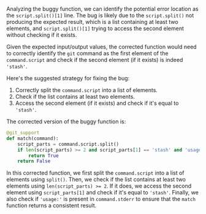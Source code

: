 Analyzing the buggy function, we can identify the potential error location as the `script.split()[1]` line. The bug is likely due to the `script.split()` not producing the expected result, which is a list containing at least two elements, and `script.split()[1]` trying to access the second element without checking if it exists.

Given the expected input/output values, the corrected function would need to correctly identify the `git` command as the first element of the `command.script` and check if the second element (if it exists) is indeed `'stash'`.

Here's the suggested strategy for fixing the bug:

1. Correctly split the `command.script` into a list of elements.
2. Check if the list contains at least two elements.
3. Access the second element (if it exists) and check if it's equal to `'stash'`.

The corrected version of the buggy function is:
```python
@git_support
def match(command):
    script_parts = command.script.split()
    if len(script_parts) >= 2 and script_parts[1] == 'stash' and 'usage:' in command.stderr:
        return True
    return False
```
In this corrected function, we first split the `command.script` into a list of elements using `split()`. Then, we check if the list contains at least two elements using `len(script_parts) >= 2`. If it does, we access the second element using `script_parts[1]` and check if it's equal to `'stash'`. Finally, we also check if `'usage:'` is present in `command.stderr` to ensure that the `match` function returns a consistent result.